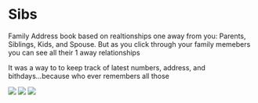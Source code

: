 # Sibs

Family Address book based on realtionships one away from you: Parents, Siblings, Kids, and Spouse. But as you click through your family memebers you can see all their 1 away relationships

It was a way to to keep track of latest numbers, address, and bithdays...because who ever remembers all those


![](https://github.com/lisabroadhead/sibs/blob/main/Screen%20Shot%202022-04-11%20at%203.25.22%20PM.png)
![](https://github.com/lisabroadhead/sibs/blob/main/Screen%20Shot%202022-04-02%20at%2012.31.20%20PM.png)
![](https://github.com/lisabroadhead/sibs/blob/main/Screen%20Shot%202022-04-02%20at%2012.31.55%20PM.png)
